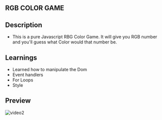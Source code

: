 ## RGB COLOR GAME

## Description

- This is a pure Javascript RBG Color Game. It will give you RGB number and you'll guess what Color would that number be.

## Learnings

- Learned how to manipulate the Dom
- Event handlers
- For Loops
- Style

## Preview

![video2](https://user-images.githubusercontent.com/38735598/50497499-f6db2680-09ec-11e9-9a40-c74b8770be12.gif)
